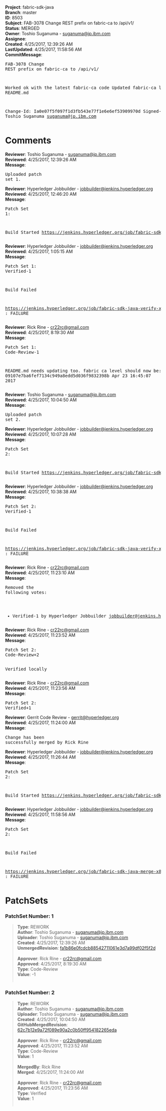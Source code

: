 <strong>Project</strong>: fabric-sdk-java<br><strong>Branch</strong>: master<br><strong>ID</strong>: 8503<br><strong>Subject</strong>: FAB-3078 Change REST prefix on fabric-ca to /api/v1/<br><strong>Status</strong>: MERGED<br><strong>Owner</strong>: Toshio Suganuma - suganuma@jp.ibm.com<br><strong>Assignee</strong>:<br><strong>Created</strong>: 4/25/2017, 12:39:26 AM<br><strong>LastUpdated</strong>: 4/25/2017, 11:58:56 AM<br><strong>CommitMessage</strong>:<br><pre>FAB-3078 Change REST prefix on fabric-ca to /api/v1/

Worked ok with the latest fabric-ca code
Updated fabric-ca level in README.md

Change-Id: Ia0e07f5f097f1d3fb543e77f1e6e6ef53909970d
Signed-off-by: Toshio Suganuma <suganuma@jp.ibm.com>
</pre><h1>Comments</h1><strong>Reviewer</strong>: Toshio Suganuma - suganuma@jp.ibm.com<br><strong>Reviewed</strong>: 4/25/2017, 12:39:26 AM<br><strong>Message</strong>: <pre>Uploaded patch set 1.</pre><strong>Reviewer</strong>: Hyperledger Jobbuilder - jobbuilder@jenkins.hyperledger.org<br><strong>Reviewed</strong>: 4/25/2017, 12:46:20 AM<br><strong>Message</strong>: <pre>Patch Set 1:

Build Started https://jenkins.hyperledger.org/job/fabric-sdk-java-verify-x86_64/616/</pre><strong>Reviewer</strong>: Hyperledger Jobbuilder - jobbuilder@jenkins.hyperledger.org<br><strong>Reviewed</strong>: 4/25/2017, 1:05:15 AM<br><strong>Message</strong>: <pre>Patch Set 1: Verified-1

Build Failed 

https://jenkins.hyperledger.org/job/fabric-sdk-java-verify-x86_64/616/ : FAILURE</pre><strong>Reviewer</strong>: Rick Rine - cr22rc@gmail.com<br><strong>Reviewed</strong>: 4/25/2017, 8:19:30 AM<br><strong>Message</strong>: <pre>Patch Set 1: Code-Review-1

README.md needs updating too.
fabric ca level should now be:
09107e7ba6fef7134c949a8edd5d036f9832398b
Apr 23 16:45:07 2017</pre><strong>Reviewer</strong>: Toshio Suganuma - suganuma@jp.ibm.com<br><strong>Reviewed</strong>: 4/25/2017, 10:04:50 AM<br><strong>Message</strong>: <pre>Uploaded patch set 2.</pre><strong>Reviewer</strong>: Hyperledger Jobbuilder - jobbuilder@jenkins.hyperledger.org<br><strong>Reviewed</strong>: 4/25/2017, 10:07:28 AM<br><strong>Message</strong>: <pre>Patch Set 2:

Build Started https://jenkins.hyperledger.org/job/fabric-sdk-java-verify-x86_64/617/</pre><strong>Reviewer</strong>: Hyperledger Jobbuilder - jobbuilder@jenkins.hyperledger.org<br><strong>Reviewed</strong>: 4/25/2017, 10:38:38 AM<br><strong>Message</strong>: <pre>Patch Set 2: Verified-1

Build Failed 

https://jenkins.hyperledger.org/job/fabric-sdk-java-verify-x86_64/617/ : FAILURE</pre><strong>Reviewer</strong>: Rick Rine - cr22rc@gmail.com<br><strong>Reviewed</strong>: 4/25/2017, 11:23:10 AM<br><strong>Message</strong>: <pre>Removed the following votes:

* Verified-1 by Hyperledger Jobbuilder <jobbuilder@jenkins.hyperledger.org>
</pre><strong>Reviewer</strong>: Rick Rine - cr22rc@gmail.com<br><strong>Reviewed</strong>: 4/25/2017, 11:23:52 AM<br><strong>Message</strong>: <pre>Patch Set 2: Code-Review+2

Verified locally</pre><strong>Reviewer</strong>: Rick Rine - cr22rc@gmail.com<br><strong>Reviewed</strong>: 4/25/2017, 11:23:56 AM<br><strong>Message</strong>: <pre>Patch Set 2: Verified+1</pre><strong>Reviewer</strong>: Gerrit Code Review - gerrit@hyperledger.org<br><strong>Reviewed</strong>: 4/25/2017, 11:24:00 AM<br><strong>Message</strong>: <pre>Change has been successfully merged by Rick Rine</pre><strong>Reviewer</strong>: Hyperledger Jobbuilder - jobbuilder@jenkins.hyperledger.org<br><strong>Reviewed</strong>: 4/25/2017, 11:26:44 AM<br><strong>Message</strong>: <pre>Patch Set 2:

Build Started https://jenkins.hyperledger.org/job/fabric-sdk-java-merge-x86_64/76/</pre><strong>Reviewer</strong>: Hyperledger Jobbuilder - jobbuilder@jenkins.hyperledger.org<br><strong>Reviewed</strong>: 4/25/2017, 11:58:56 AM<br><strong>Message</strong>: <pre>Patch Set 2:

Build Failed 

https://jenkins.hyperledger.org/job/fabric-sdk-java-merge-x86_64/76/ : FAILURE</pre><h1>PatchSets</h1><h3>PatchSet Number: 1</h3><blockquote><strong>Type</strong>: REWORK<br><strong>Author</strong>: Toshio Suganuma - suganuma@jp.ibm.com<br><strong>Uploader</strong>: Toshio Suganuma - suganuma@jp.ibm.com<br><strong>Created</strong>: 4/25/2017, 12:39:26 AM<br><strong>UnmergedRevision</strong>: [fa1b86e0fcdcb88542711061e3d7a99df02f5f2d](https://github.com/hyperledger-gerrit-archive/fabric-sdk-java/commit/fa1b86e0fcdcb88542711061e3d7a99df02f5f2d)<br><br><strong>Approver</strong>: Rick Rine - cr22rc@gmail.com<br><strong>Approved</strong>: 4/25/2017, 8:19:30 AM<br><strong>Type</strong>: Code-Review<br><strong>Value</strong>: -1<br><br></blockquote><h3>PatchSet Number: 2</h3><blockquote><strong>Type</strong>: REWORK<br><strong>Author</strong>: Toshio Suganuma - suganuma@jp.ibm.com<br><strong>Uploader</strong>: Toshio Suganuma - suganuma@jp.ibm.com<br><strong>Created</strong>: 4/25/2017, 10:04:50 AM<br><strong>GitHubMergedRevision</strong>: [62c7b12e9a72f089e90a2c0b50ff954182265eda](https://github.com/hyperledger-gerrit-archive/fabric-sdk-java/commit/62c7b12e9a72f089e90a2c0b50ff954182265eda)<br><br><strong>Approver</strong>: Rick Rine - cr22rc@gmail.com<br><strong>Approved</strong>: 4/25/2017, 11:23:52 AM<br><strong>Type</strong>: Code-Review<br><strong>Value</strong>: 1<br><br><strong>MergedBy</strong>: Rick Rine<br><strong>Merged</strong>: 4/25/2017, 11:24:00 AM<br><br><strong>Approver</strong>: Rick Rine - cr22rc@gmail.com<br><strong>Approved</strong>: 4/25/2017, 11:23:56 AM<br><strong>Type</strong>: Verified<br><strong>Value</strong>: 1<br><br></blockquote>